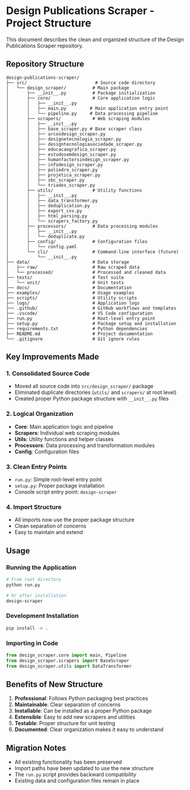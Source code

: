 # Design Publications Scraper - Project Structure

This document describes the clean and organized structure of the Design Publications Scraper repository.

## Repository Structure

```
design-publications-scraper/
├── src/                          # Source code directory
│   └── design_scraper/          # Main package
│       ├── __init__.py          # Package initialization
│       ├── core/                # Core application logic
│       │   ├── __init__.py
│       │   ├── main.py         # Main application entry point
│       │   └── pipeline.py     # Data processing pipeline
│       ├── scrapers/            # Web scraping modules
│       │   ├── __init__.py
│       │   ├── base_scraper.py # Base scraper class
│       │   ├── arcosdesign_scraper.py
│       │   ├── designetecnologia_scraper.py
│       │   ├── designtecnologiasociedade_scraper.py
│       │   ├── educacaografica_scraper.py
│       │   ├── estudosemdesign_scraper.py
│       │   ├── humanfactorsindesign_scraper.py
│       │   ├── infodesign_scraper.py
│       │   ├── poliedro_scraper.py
│       │   ├── projetica_scraper.py
│       │   ├── sbc_scraper.py
│       │   └── triades_scraper.py
│       ├── utils/               # Utility functions
│       │   ├── __init__.py
│       │   ├── data_transformer.py
│       │   ├── deduplication.py
│       │   ├── export_csv.py
│       │   ├── html_parsing.py
│       │   └── scrapers_factory.py
│       ├── processors/          # Data processing modules
│       │   ├── __init__.py
│       │   └── deduplicate.py
│       ├── config/              # Configuration files
│       │   └── config.yaml
│       └── cli/                 # Command-line interface (future)
│           └── __init__.py
├── data/                        # Data storage
│   ├── raw/                     # Raw scraped data
│   └── processed/               # Processed and cleaned data
├── tests/                       # Test suite
│   └── unit/                    # Unit tests
├── docs/                        # Documentation
├── examples/                    # Usage examples
├── scripts/                     # Utility scripts
├── logs/                        # Application logs
├── .github/                     # GitHub workflows and templates
├── .vscode/                     # VS Code configuration
├── run.py                       # Root-level entry point
├── setup.py                     # Package setup and installation
├── requirements.txt             # Python dependencies
├── README.md                    # Project documentation
└── .gitignore                   # Git ignore rules
```

## Key Improvements Made

### 1. **Consolidated Source Code**
- Moved all source code into `src/design_scraper/` package
- Eliminated duplicate directories (`utils/` and `scrapers/` at root level)
- Created proper Python package structure with `__init__.py` files

### 2. **Logical Organization**
- **Core**: Main application logic and pipeline
- **Scrapers**: Individual web scraping modules
- **Utils**: Utility functions and helper classes
- **Processors**: Data processing and transformation modules
- **Config**: Configuration files

### 3. **Clean Entry Points**
- `run.py`: Simple root-level entry point
- `setup.py`: Proper package installation
- Console script entry point: `design-scraper`

### 4. **Import Structure**
- All imports now use the proper package structure
- Clean separation of concerns
- Easy to maintain and extend

## Usage

### Running the Application
```bash
# From root directory
python run.py

# Or after installation
design-scraper
```

### Development Installation
```bash
pip install -e .
```

### Importing in Code
```python
from design_scraper.core import main, Pipeline
from design_scraper.scrapers import BaseScraper
from design_scraper.utils import DataTransformer
```

## Benefits of New Structure

1. **Professional**: Follows Python packaging best practices
2. **Maintainable**: Clear separation of concerns
3. **Installable**: Can be installed as a proper Python package
4. **Extensible**: Easy to add new scrapers and utilities
5. **Testable**: Proper structure for unit testing
6. **Documented**: Clear organization makes it easy to understand

## Migration Notes

- All existing functionality has been preserved
- Import paths have been updated to use the new structure
- The `run.py` script provides backward compatibility
- Existing data and configuration files remain in place
